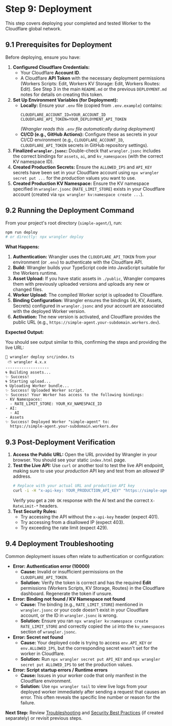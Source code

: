 # Step 9: Deployment

This step covers deploying your completed and tested Worker to the Cloudflare global network.

## 9.1 Prerequisites for Deployment

Before deploying, ensure you have:

1.  **Configured Cloudflare Credentials:**
    -   Your Cloudflare **Account ID**.
    -   A Cloudflare **API Token** with the necessary deployment permissions (Workers Scripts: Edit, Workers KV Storage: Edit, Workers Routes: Edit). See Step 3 in the main `README.md` or the previous `DEPLOYMENT.md` notes for details on creating this token.
2.  **Set Up Environment Variables (for Deployment):**
    -   **Locally:** Ensure your `.env` file (copied from `.env.example`) contains:
        ```plaintext
        CLOUDFLARE_ACCOUNT_ID=YOUR_ACCOUNT_ID
        CLOUDFLARE_API_TOKEN=YOUR_DEPLOYMENT_API_TOKEN
        ```
        *(Wrangler reads this `.env` file automatically during deployment)*
    -   **CI/CD (e.g., GitHub Actions):** Configure these as secrets in your CI/CD environment (e.g., `CLOUDFLARE_ACCOUNT_ID`, `CLOUDFLARE_API_TOKEN` secrets in GitHub repository settings).
3.  **Finalized `wrangler.jsonc`:** Double-check that `wrangler.jsonc` includes the correct bindings for `assets`, `ai`, and `kv_namespaces` (with the correct KV namespace ID).
4.  **Created Production Secrets:** Ensure the `ALLOWED_IPS` and `API_KEY` secrets have been set in your Cloudflare account using `npx wrangler secret put ...` for the *production* values you want to use.
5.  **Created Production KV Namespace:** Ensure the KV namespace specified in `wrangler.jsonc` (`RATE_LIMIT_STORE`) exists in your Cloudflare account (created via `npx wrangler kv:namespace create ...`).

## 9.2 Running the Deployment Command

From your project's root directory (`simple-agent/`), run:

```bash
npm run deploy
# or directly: npx wrangler deploy
```

**What Happens:**

1.  **Authentication:** Wrangler uses the `CLOUDFLARE_API_TOKEN` from your environment (or `.env`) to authenticate with the Cloudflare API.
2.  **Build:** Wrangler builds your TypeScript code into JavaScript suitable for the Workers runtime.
3.  **Asset Upload:** If you have static assets in `./public`, Wrangler compares them with previously uploaded versions and uploads any new or changed files.
4.  **Worker Upload:** The compiled Worker script is uploaded to Cloudflare.
5.  **Binding Configuration:** Wrangler ensures the bindings (AI, KV, Assets, Secrets) configured in `wrangler.jsonc` and your account are associated with the deployed Worker version.
6.  **Activation:** The new version is activated, and Cloudflare provides the public URL (e.g., `https://simple-agent.your-subdomain.workers.dev`).

**Expected Output:**

You should see output similar to this, confirming the steps and providing the live URL:

```
 wrangler deploy src/index.ts
 ⛅️ wrangler 4.x.x
-------------------
🌀 Building assets...
✨ Success!
🌀 Starting upload...
🌀 Uploading Worker bundle...
✨ Success! Uploaded Worker script.
✨ Success! Your Worker has access to the following bindings:
- KV Namespaces:
  - RATE_LIMIT_STORE: YOUR_KV_NAMESPACE_ID
- AI:
  - AI
- Assets
✨ Success! Deployed Worker "simple-agent" to:
  https://simple-agent.your-subdomain.workers.dev
```

## 9.3 Post-Deployment Verification

1.  **Access the Public URL:** Open the URL provided by Wrangler in your browser. You should see your static `index.html` page.
2.  **Test the Live API:** Use `curl` or another tool to test the live API endpoint, making sure to use your *production* API key and test from an *allowed* IP address.
    ```bash
    # Replace with your actual URL and production API key
    curl -i -H "x-api-key: YOUR_PRODUCTION_API_KEY" "https://simple-agent.your-subdomain.workers.dev/api?prompt=Deployment%20Test"
    ```
    Verify you get a `200 OK` response with the AI text and the correct `X-RateLimit-*` headers.
3.  **Test Security Rules:**
    -   Try accessing the API without the `x-api-key` header (expect 401).
    -   Try accessing from a disallowed IP (expect 403).
    -   Try exceeding the rate limit (expect 429).

## 9.4 Deployment Troubleshooting

Common deployment issues often relate to authentication or configuration:

-   **Error: Authentication error (10000)**
    -   **Cause:** Invalid or insufficient permissions on the `CLOUDFLARE_API_TOKEN`.
    -   **Solution:** Verify the token is correct and has the required **Edit** permissions (Workers Scripts, KV Storage, Routes) in the Cloudflare dashboard. Regenerate the token if unsure.
-   **Error: Binding not found / KV Namespace not found**
    -   **Cause:** The binding (e.g., `RATE_LIMIT_STORE`) mentioned in `wrangler.jsonc` or your code doesn't exist in your Cloudflare account, or the ID in `wrangler.jsonc` is wrong.
    -   **Solution:** Ensure you ran `npx wrangler kv:namespace create RATE_LIMIT_STORE` and correctly copied the `id` into the `kv_namespaces` section of `wrangler.jsonc`.
-   **Error: Secret not found**
    -   **Cause:** Your deployed code is trying to access `env.API_KEY` or `env.ALLOWED_IPS`, but the corresponding secret wasn't set for the worker in Cloudflare.
    -   **Solution:** Run `npx wrangler secret put API_KEY` and `npx wrangler secret put ALLOWED_IPS` to set the production values.
-   **Error: Script startup errors / Runtime errors**
    -   **Cause:** Issues in your worker code that only manifest in the Cloudflare environment.
    -   **Solution:** Use `npx wrangler tail` to view live logs from your deployed worker immediately after sending a request that causes an error. This often reveals the specific line number or reason for the failure.

**Next Step:** Review [Troubleshooting](./10-troubleshooting.md) and [Security Best Practices](./11-security-best-practices.md) (if created separately) or revisit previous steps. 
